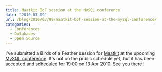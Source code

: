 ```yaml
---
title: Maatkit BoF session at the MySQL conference
date: "2010-03-09"
url: /blog/2010/03/09/maatkit-bof-session-at-the-mysql-conference/
categories:
  - Conferences
  - Databases
  - Open Source
---
```

I've submitted a Birds of a Feather session for [Maatkit](http://www.maatkit.org/) at the upcoming [MySQL conference](http://en.oreilly.com/mysql2010/). It's not on the public schedule yet, but it has been accepted and scheduled for 19:00 on 13 Apr 2010. See you there!



